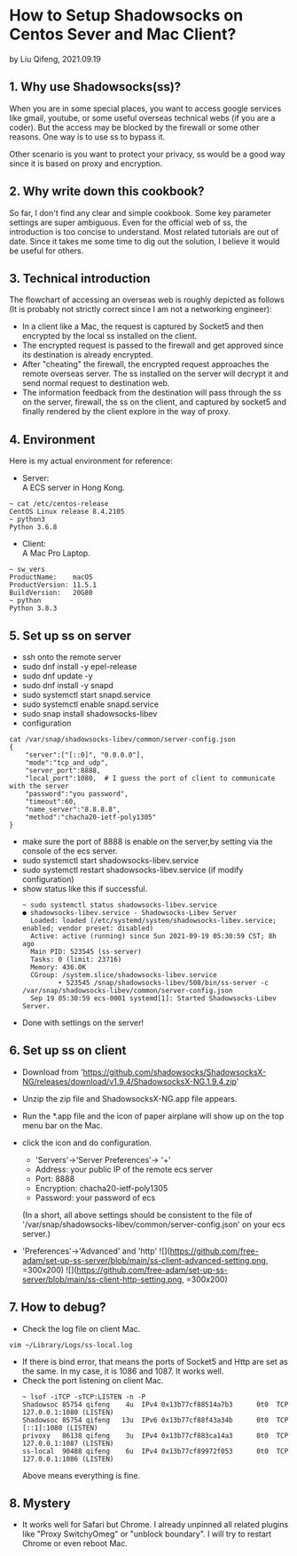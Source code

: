 # How to Setup Shadowsocks on Centos Sever and Mac Client?

by Liu Qifeng, 2021.09.19

## 1. Why use Shadowsocks(ss)?

When you are in some special places, you want to access google services like gmail, youtube, or some useful overseas technical webs (if you are a coder). But the access may be blocked by the firewall or some other reasons. One way is to use ss to bypass it. 

Other scenario is you want to protect your privacy, ss would be a good way since it is based on proxy and encryption. 

## 2. Why write down this cookbook?

So far, I don't find any clear and simple cookbook. Some key parameter settings are super ambiguous. Even for the official web of ss, the introduction is too concise to understand. Most related tutorials are out of date. Since it takes me some time to dig out the solution, I believe it would be useful for others. 

## 3. Technical introduction

The flowchart of accessing an overseas web is roughly depicted as follows (It is probably not strictly correct since I am not a networking engineer):
 * In a client like a Mac, the request is captured by Socket5 and then encrypted by the local ss installed on the client.
 * The encrypted request is passed to the firewall and get approved since its destination is already encrypted.  
 * After "cheating" the firewall, the encrypted request approaches the remote overseas server. The ss installed on the server will decrypt it and send normal request to destination web. 
 * The information feedback from the destination will pass through the ss on the server, firewall, the ss on the client, and captured by socket5 and finally rendered by the client explore in the way of proxy. 

## 4. Environment

Here is my actual environment for reference:
* Server:  
A ECS server in Hong Kong.
```
~ cat /etc/centos-release
CentOS Linux release 8.4.2105
~ python3
Python 3.6.8
```

* Client:   
A Mac Pro Laptop.
```
~ sw_vers
ProductName:	macOS
ProductVersion:	11.5.1
BuildVersion:	20G80
~ python
Python 3.8.3
```

## 5. Set up ss on server
* ssh onto the remote server
* sudo dnf install -y epel-release
* sudo dnf update -y
* sudo dnf install -y snapd
* sudo systemctl start snapd.service
* sudo systemctl enable snapd.service
* sudo snap install shadowsocks-libev
* configuration
```
cat /var/snap/shadowsocks-libev/common/server-config.json
{
    "server":["[::0]", "0.0.0.0"],
    "mode":"tcp_and_udp",
    "server_port":8888,
    "local_port":1080,  # I guess the port of client to communicate with the server
    "password":"you password",
    "timeout":60,
    "name_server":"8.8.8.8",
    "method":"chacha20-ietf-poly1305"
}
```
* make sure the port of 8888 is enable on the server,by setting via the console of the ecs server. 
* sudo systemctl start shadowsocks-libev.service
* sudo systemctl restart shadowsocks-libev.service (if modify configuration)
* show status like this if successful.
  ```
  ~ sudo systemctl status shadowsocks-libev.service
  ● shadowsocks-libev.service - Shadowsocks-Libev Server
    Loaded: loaded (/etc/systemd/system/shadowsocks-libev.service; enabled; vendor preset: disabled)
    Active: active (running) since Sun 2021-09-19 05:30:59 CST; 8h ago
    Main PID: 523545 (ss-server)
    Tasks: 0 (limit: 23716)
    Memory: 436.0K
    CGroup: /system.slice/shadowsocks-libev.service
           ‣ 523545 /snap/shadowsocks-libev/508/bin/ss-server -c /var/snap/shadowsocks-libev/common/server-config.json
    Sep 19 05:30:59 ecs-0001 systemd[1]: Started Shadowsocks-Libev Server.
  ```
* Done with settings on the server!

## 6. Set up ss on client

* Download from 'https://github.com/shadowsocks/ShadowsocksX-NG/releases/download/v1.9.4/ShadowsocksX-NG.1.9.4.zip'
* Unzip the zip file and ShadowsocksX-NG.app file appears. 
* Run the *.app file and the icon of paper airplane will show up on the top menu bar on the Mac.
* click the icon and do configuration.  
  + 'Servers'->'Server Preferences'-> '+'
  + Address: your public IP of the remote ecs server
  + Port: 8888
  + Encryption: chacha20-ietf-poly1305
  + Password: your password of ecs  

  (In a short, all above settings should be consistent to the file of '/var/snap/shadowsocks-libev/common/server-config.json' on your ecs server.) 
* 'Preferences'->'Advanced' and 'http'
  ![](https://github.com/free-adam/set-up-ss-server/blob/main/ss-client-advanced-setting.png, =300x200)
  ![](https://github.com/free-adam/set-up-ss-server/blob/main/ss-client-http-setting.png, =300x200)

## 7. How to debug?

* Check the log file on client Mac.
```
vim ~/Library/Logs/ss-local.log
```
* If there is bind error, that means the ports of Socket5 and Http are set as the same. In my case, it is 1086 and 1087. It works well. 
* Check the port listening on client Mac.
  ```
  ~ lsof -iTCP -sTCP:LISTEN -n -P
  Shadowsoc 85754 qifeng    4u  IPv4 0x13b77cf88514a7b3      0t0  TCP 127.0.0.1:1080 (LISTEN)
  Shadowsoc 85754 qifeng   13u  IPv6 0x13b77cf88f43a34b      0t0  TCP [::1]:1080 (LISTEN)
  privoxy   86138 qifeng    3u  IPv4 0x13b77cf883ca14a3      0t0  TCP 127.0.0.1:1087 (LISTEN)
  ss-local  90488 qifeng    6u  IPv4 0x13b77cf89972f053      0t0  TCP 127.0.0.1:1086 (LISTEN)
  ```
  Above means everything is fine. 

## 8. Mystery

* It works well for Safari but Chrome. I already unpinned all related plugins like "Proxy SwitchyOmeg" or "unblock boundary". I will try to restart Chrome or even reboot Mac. 
